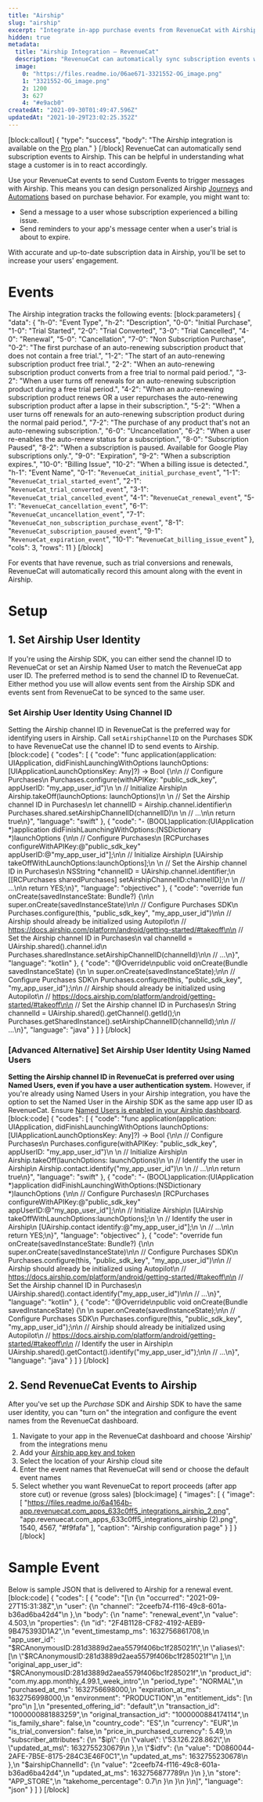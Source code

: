 ```yaml
---
title: "Airship"
slug: "airship"
excerpt: "Integrate in-app purchase events from RevenueCat with Airship"
hidden: true
metadata: 
  title: "Airship Integration – RevenueCat"
  description: "RevenueCat can automatically sync subscription events with Airship. This is useful for pairing customer lifecycle events and revenue with Airship's features."
  image: 
    0: "https://files.readme.io/06ae671-3321552-OG_image.png"
    1: "3321552-OG_image.png"
    2: 1200
    3: 627
    4: "#e9acb0"
createdAt: "2021-09-30T01:49:47.596Z"
updatedAt: "2021-10-29T23:02:25.352Z"
---
```

[block:callout]
{
  "type": "success",
  "body": "The Airship integration is available on the [Pro](https://www.revenuecat.com/pricing) plan."
}
[/block]
RevenueCat can automatically send subscription events to Airship. This can be helpful in understanding what stage a customer is in to react accordingly. 

Use your RevenueCat events to send Custom Events to trigger messages with Airship. This means you can design personalized Airship [Journeys](https://docs.airship.com/guides/messaging/user-guide/journeys/about/) and [Automations](https://docs.airship.com/guides/messaging/user-guide/messages/automation/about/) based on purchase behavior. For example, you might want to:

- Send a message to a user whose subscription experienced a billing issue.
- Send reminders to your app's message center when a user's trial is about to expire.

With accurate and up-to-date subscription data in Airship, you'll be set to increase your users' engagement.

# Events

The Airship integration tracks the following events:
[block:parameters]
{
  "data": {
    "h-0": "Event Type",
    "h-2": "Description",
    "0-0": "Initial Purchase",
    "1-0": "Trial Started",
    "2-0": "Trial Converted",
    "3-0": "Trial Cancelled",
    "4-0": "Renewal",
    "5-0": "Cancellation",
    "7-0": "Non Subscription Purchase",
    "0-2": "The first purchase of an auto-renewing subscription product that does not contain a free trial.",
    "1-2": "The start of an auto-renewing subscription product free trial.",
    "2-2": "When an auto-renewing subscription product converts from a free trial to normal paid period.",
    "3-2": "When a user turns off renewals for an auto-renewing subscription product during a free trial period.",
    "4-2": "When an auto-renewing subscription product renews OR a user repurchases the auto-renewing subscription product after a lapse in their subscription.",
    "5-2": "When a user turns off renewals for an auto-renewing subscription product during the normal paid period.",
    "7-2": "The purchase of any product that's not an auto-renewing subscription.",
    "6-0": "Uncancellation",
    "6-2": "When a user re-enables the auto-renew status for a subscription.",
    "8-0": "Subscription Paused",
    "8-2": "When a subscription is paused. Available for Google Play subscriptions only.",
    "9-0": "Expiration",
    "9-2": "When a subscription expires.",
    "10-0": "Billing Issue",
    "10-2": "When a billing issue is detected.",
    "h-1": "Event Name",
    "0-1": "`RevenueCat_initial_purchase_event`",
    "1-1": "`RevenueCat_trial_started_event`",
    "2-1": "`RevenueCat_trial_converted_event`",
    "3-1": "`RevenueCat_trial_cancelled_event`",
    "4-1": "`RevenueCat_renewal_event`",
    "5-1": "`RevenueCat_cancellation_event`",
    "6-1": "`RevenueCat_uncancellation_event`",
    "7-1": "`RevenueCat_non_subscription_purchase_event`",
    "8-1": "`RevenueCat_subscription_paused_event`",
    "9-1": "`RevenueCat_expiration_event`",
    "10-1": "`RevenueCat_billing_issue_event`"
  },
  "cols": 3,
  "rows": 11
}
[/block]

For events that have revenue, such as trial conversions and renewals, RevenueCat will automatically record this amount along with the event in Airship.

# Setup

## 1. Set Airship User Identity

If you're using the Airship SDK, you can either send the channel ID to RevenueCat or set an Airship Named User to match the RevenueCat app user ID. The preferred method is to send the channel ID to RevenueCat. Either method you use will allow events sent from the Airship SDK and events sent from RevenueCat to be synced to the same user.

### Set Airship User Identity Using Channel ID

Setting the Airship channel ID in RevenueCat is the preferred way for identifying users in Airship. Call `setAirshipChannelID` on the Purchases SDK to have RevenueCat use the channel ID to send events to Airship.
[block:code]
{
  "codes": [
    {
      "code": "func application(application: UIApplication, didFinishLaunchingWithOptions launchOptions: [UIApplicationLaunchOptionsKey: Any]?) -> Bool {\n\n  // Configure Purchases\n  Purchases.configure(withAPIKey: \"public_sdk_key\", appUserID: \"my_app_user_id\")\n  \n  // Initialize Airship\n  Airship.takeOff(launchOptions: launchOptions)\n  \n  // Set the Airship channel ID in Purchases\n  let channelID = Airship.channel.identifier\n  Purchases.shared.setAirshipChannelID(channelID)\n  \n  // ...\n\n  return true\n}",
      "language": "swift"
    },
    {
      "code": "- (BOOL)application:(UIApplication *)application didFinishLaunchingWithOptions:(NSDictionary *)launchOptions {\n\n  // Configure Purchases\n  [RCPurchases configureWithAPIKey:@\"public_sdk_key\" appUserID:@\"my_app_user_id\"];\n\n  // Initialize Airship\n  [UAirship takeOffWithLaunchOptions:launchOptions];\n  \n  // Set the Airship channel ID in Purchases\n  NSString *channelID = UAirship.channel.identifier;\n  [[RCPurchases sharedPurchases] setAirshipChannelID:channelID];\n  \n  // ...\n\n  return YES;\n}",
      "language": "objectivec"
    },
    {
      "code": "override fun onCreate(savedInstanceState: Bundle?) {\n\n  super.onCreate(savedInstanceState)\n\n  // Configure Purchases SDK\n  Purchases.configure(this, \"public_sdk_key\", \"my_app_user_id\")\n\n  // Airship should already be initialized using Autopilot\n  // https://docs.airship.com/platform/android/getting-started/#takeoff\n\n  // Set the Airship channel ID in Purchases\n  val channelId = UAirship.shared().channel.id\n  Purchases.sharedInstance.setAirshipChannelID(channelId)\n\n  // ...\n}",
      "language": "kotlin"
    },
    {
      "code": "@Override\npublic void onCreate(Bundle savedInstanceState) {\n  \n  super.onCreate(savedInstanceState);\n\n  // Configure Purchases SDK\n  Purchases.configure(this, \"public_sdk_key\", \"my_app_user_id\");\n\n  // Airship should already be initialized using Autopilot\n  // https://docs.airship.com/platform/android/getting-started/#takeoff\n\n  // Set the Airship channel ID in Purchases\n  String channelId = UAirship.shared().getChannel().getId();\n  Purchases.getSharedInstance().setAirshipChannelID(channelId);\n\n  // ...\n}",
      "language": "java"
    }
  ]
}
[/block]
### [Advanced Alternative] Set Airship User Identity Using Named Users

**Setting the Airship channel ID in RevenueCat is preferred over using Named Users, even if you have a user authentication system.** However, if you're already using Named Users in your Airship integration, you have the option to set the Named User in the Airship SDK as the same app user ID as RevenueCat. Ensure [Named Users is enabled in your Airship dashboard](https://docs.airship.com/guides/messaging/user-guide/project/enable-features/#named-users).
[block:code]
{
  "codes": [
    {
      "code": "func application(application: UIApplication, didFinishLaunchingWithOptions launchOptions: [UIApplicationLaunchOptionsKey: Any]?) -> Bool {\n\n  // Configure Purchases\n  Purchases.configure(withAPIKey: \"public_sdk_key\", appUserID: \"my_app_user_id\")\n  \n  // Initialize Airship\n  Airship.takeOff(launchOptions: launchOptions)\n  \n  // Identify the user in Airship\n  Airship.contact.identify(\"my_app_user_id\")\n  \n  // ...\n\n  return true\n}",
      "language": "swift"
    },
    {
      "code": "- (BOOL)application:(UIApplication *)application didFinishLaunchingWithOptions:(NSDictionary *)launchOptions {\n\n  // Configure Purchases\n  [RCPurchases configureWithAPIKey:@\"public_sdk_key\" appUserID:@\"my_app_user_id\"];\n\n  // Initialize Airship\n  [UAirship takeOffWithLaunchOptions:launchOptions];\n  \n  // Identify the user in Airship\n  [UAirship.contact identify:@\"my_app_user_id\"];\n  \n  // ...\n\n  return YES;\n}",
      "language": "objectivec"
    },
    {
      "code": "override fun onCreate(savedInstanceState: Bundle?) {\n\n  super.onCreate(savedInstanceState)\n\n  // Configure Purchases SDK\n  Purchases.configure(this, \"public_sdk_key\", \"my_app_user_id\")\n\n  // Airship should already be initialized using Autopilot\n  // https://docs.airship.com/platform/android/getting-started/#takeoff\n\n  // Set the Airship channel ID in Purchases\n  UAirship.shared().contact.identify(\"my_app_user_id\")\n\n  // ...\n}",
      "language": "kotlin"
    },
    {
      "code": "@Override\npublic void onCreate(Bundle savedInstanceState) {\n  \n  super.onCreate(savedInstanceState);\n\n  // Configure Purchases SDK\n  Purchases.configure(this, \"public_sdk_key\", \"my_app_user_id\");\n\n  // Airship should already be initialized using Autopilot\n  // https://docs.airship.com/platform/android/getting-started/#takeoff\n\n  // Identify the user in Airship\n  UAirship.shared().getContact().identify(\"my_app_user_id\");\n\n  // ...\n}",
      "language": "java"
    }
  ]
}
[/block]
## 2. Send RevenueCat Events to Airship

After you've set up the *Purchase* SDK and Airship SDK to have the same user identity, you can "turn on" the integration and configure the event names from the RevenueCat dashboard.

1. Navigate to your app in the RevenueCat dashboard and choose 'Airship' from the integrations menu
2. Add your [Airship app key and token](https://docs.airship.com/guides/wallet/user-guide/admin/security/app-keys-secrets/)
3. Select the location of your Airship cloud site
4. Enter the event names that RevenueCat will send or choose the default event names
5. Select whether you want RevenueCat to report proceeds (after app store cut) or revenue (gross sales)
[block:image]
{
  "images": [
    {
      "image": [
        "https://files.readme.io/6a4164b-app.revenuecat.com_apps_633c0ff5_integrations_airship_2.png",
        "app.revenuecat.com_apps_633c0ff5_integrations_airship (2).png",
        1540,
        4567,
        "#f9fafa"
      ],
      "caption": "Airship configuration page"
    }
  ]
}
[/block]
# Sample Event
Below is sample JSON that is delivered to Airship for a renewal event.
[block:code]
{
  "codes": [
    {
      "code": "[\n    {\n        \"occurred\": \"2021-09-27T15:31:38Z\",\n        \"user\": {\n            \"channel\": \"2ceefb74-f116-49c8-601a-b36ad6ba42d4\"\n        },\n        \"body\": {\n            \"name\": \"renewal_event\",\n            \"value\": 4.503,\n            \"properties\": {\n                \"id\": \"2F4B1128-CF82-4192-AEB9-9B475393D1A2\",\n                \"event_timestamp_ms\": 1632756861708,\n                \"app_user_id\": \"$RCAnonymousID:281d3889d2aea5579f406bc1f285021f\",\n                \"aliases\": [\n                    \"$RCAnonymousID:281d3889d2aea5579f406bc1f285021f\"\n                ],\n                \"original_app_user_id\": \"$RCAnonymousID:281d3889d2aea5579f406bc1f285021f\",\n                \"product_id\": \"com.my.app.monthly_4.99.1_week_intro\",\n                \"period_type\": \"NORMAL\",\n                \"purchased_at_ms\": 1632756698000,\n                \"expiration_at_ms\": 1632756998000,\n                \"environment\": \"PRODUCTION\",\n                \"entitlement_ids\": [\n                    \"pro\"\n                ],\n                \"presented_offering_id\": \"default\",\n                \"transaction_id\": \"1000000881883259\",\n                \"original_transaction_id\": \"1000000884174114\",\n                \"is_family_share\": false,\n                \"country_code\": \"ES\",\n                \"currency\": \"EUR\",\n                \"is_trial_conversion\": false,\n                \"price_in_purchased_currency\": 5.49,\n                \"subscriber_attributes\": {\n                    \"$ip\": {\n                        \"value\": \"53.126.228.862\",\n                        \"updated_at_ms\": 1632755230679\n                    },\n                    \"$idfv\": {\n                        \"value\": \"D0860044-2AFE-7B5E-8175-284C3E46F0C1\",\n                        \"updated_at_ms\": 1632755230678\n                    },\n                    \"$airshipChannelId\": {\n                        \"value\": \"2ceefb74-f116-49c8-601a-b36ad6ba42d4\",\n                        \"updated_at_ms\": 1632756877789\n                    }\n                },\n                \"store\": \"APP_STORE\",\n                \"takehome_percentage\": 0.7\n            }\n        }\n    }\n]",
      "language": "json"
    }
  ]
}
[/block]